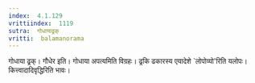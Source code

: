 ```yaml
---
index:  4.1.129
vrittiindex:  1119
sutra:  गोधायाढ्रक्
vritti:  balamanorama 
---
```


गोधाया ढ्रक्। गौधेर इति। गोधाया अपत्यमिति विग्रहः। ढ्रकि ढकारस्य एयादेशे `लोपोव्यो'रिति यलोपः। कित्त्वादादिवृद्धिरिति भावः। 

